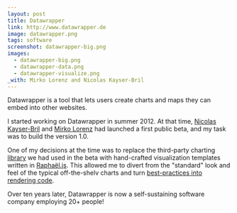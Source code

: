 ```yaml
---
layout: post
title: Datawrapper
link: http://www.datawrapper.de
image: datawrapper.png
tags: software
screenshot: datawrapper-big.png
images:
  - datawrapper-big.png
  - datawrapper-data.png
  - datawrapper-visualize.png
_with: Mirko Lorenz and Nicolas Kayser-Bril
---
```


Datawrapper is a tool that lets users create charts and maps they can embed into other websites.

I started working on Datawrapper in summer 2012. At that time, [Nicolas Kayser-Bril](https://blog.nkb.fr/) and [Mirko Lorenz](http://mirkolorenz.com/) had launched a first public beta, and my task was to build the version 1.0.

One of my decisions at the time was to replace the third-party charting [library](https://www.highcharts.com/) we had used in the beta with hand-crafted visualization templates written in [Raphaël.js](https://github.com/DmitryBaranovskiy/raphael). This allowed me to divert from the "standard" look and feel of the typical off-the-shelv charts and turn [best-practices into rendering code](https://www.vis4.net/blog/2012/06/doing-the-line-charts-right/).

Over ten years later, Datawrapper is now a self-sustaining software company employing 20+ people!
